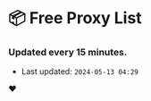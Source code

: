 # :package: Free Proxy List
### Updated every 15 minutes.

- Last updated: `2024-05-13 04:29`

:heart:
